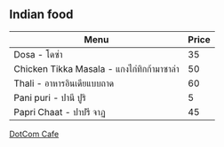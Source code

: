 ## Indian food
| Menu | Price|
| ---- | ---- |
| Dosa - โดซ่า | 35 |
| Chicken Tikka Masala - แกงไก่ทิกก้ามาซาล่า | 50 |
| Thali - อาหารอินเดียแบบถาด | 60 |
| Pani puri - ปานี ปูริ | 5 |
| Papri Chaat - ปาปรี จาฏ | 45 |

[DotCom Cafe](README.md)